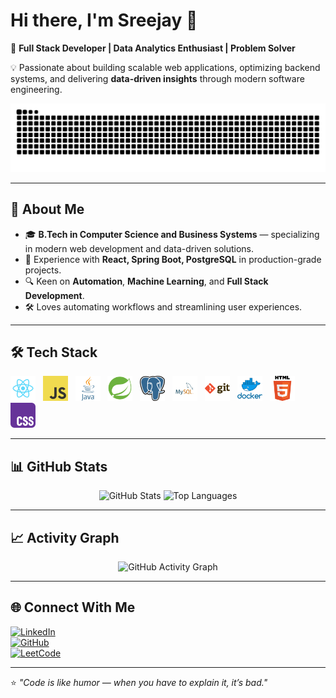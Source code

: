 


# Hi there, I'm Sreejay 👋  

🚀 **Full Stack Developer | Data Analytics Enthusiast | Problem Solver**  

💡 Passionate about building scalable web applications, optimizing backend systems, and delivering **data-driven insights** through modern software engineering.  

<picture>
  <source media="(prefers-color-scheme: dark)" srcset="https://raw.githubusercontent.com/Sreejay1804/Sreejay1804/output/github-snake-dark.svg" />
  <source media="(prefers-color-scheme: light)" srcset="https://raw.githubusercontent.com/Sreejay1804/Sreejay1804/output/github-snake.svg" />
  <img alt="Contribution Snake" src="https://raw.githubusercontent.com/Sreejay1804/Sreejay1804/output/github-snake.svg" />
</picture>

---

## 📌 About Me  
- 🎓 **B.Tech in Computer Science and Business Systems** — specializing in modern web development and data-driven solutions.  
- 💼 Experience with **React, Spring Boot, PostgreSQL** in production-grade projects.  
- 🔍 Keen on **Automation**, **Machine Learning**, and **Full Stack Development**.  
- 🛠 Loves automating workflows and streamlining user experiences.  

---

## 🛠 Tech Stack  

<p align="left">
  <img height="40" src="https://raw.githubusercontent.com/github/explore/master/topics/react/react.png">&nbsp;&nbsp;
  <img height="40" src="https://raw.githubusercontent.com/github/explore/master/topics/javascript/javascript.png">&nbsp;&nbsp;
  <img height="40" src="https://raw.githubusercontent.com/github/explore/master/topics/java/java.png">&nbsp;&nbsp;
  <img height="40" src="https://raw.githubusercontent.com/github/explore/master/topics/spring-boot/spring-boot.png">&nbsp;&nbsp;
  <img height="40" src="https://raw.githubusercontent.com/github/explore/master/topics/postgresql/postgresql.png">&nbsp;&nbsp;
  <img height="40" src="https://raw.githubusercontent.com/github/explore/master/topics/mysql/mysql.png">&nbsp;&nbsp;
  <img height="40" src="https://raw.githubusercontent.com/github/explore/master/topics/git/git.png">&nbsp;&nbsp;
  <img height="40" src="https://raw.githubusercontent.com/github/explore/master/topics/docker/docker.png">&nbsp;&nbsp;
  <img height="40" src="https://raw.githubusercontent.com/github/explore/master/topics/html/html.png">&nbsp;&nbsp;
  <img height="40" src="https://raw.githubusercontent.com/github/explore/master/topics/css/css.png">
</p>

---

## 📊 GitHub Stats  

<p align="center">
  <img src="https://github-readme-stats.vercel.app/api?username=Sreejay1804&show_icons=true&theme=radical" alt="GitHub Stats" height="165"/>
  <img src="https://github-readme-stats.vercel.app/api/top-langs/?username=Sreejay1804&layout=compact&theme=radical" alt="Top Languages" height="165"/>
</p>  

---

## 📈 Activity Graph  
<p align="center">
  <img src="https://github-readme-activity-graph.vercel.app/graph?username=Sreejay1804&theme=react-dark&hide_border=true" alt="GitHub Activity Graph" />
</p>  


---


## 🌐 Connect With Me  

[![LinkedIn](https://img.shields.io/badge/LinkedIn-0077B5?style=for-the-badge&logo=linkedin&logoColor=white)](https://www.linkedin.com/in/sreejayv/)  
[![GitHub](https://img.shields.io/badge/GitHub-000000?style=for-the-badge&logo=github&logoColor=white)](https://github.com/Sreejay1804)  
[![LeetCode](https://img.shields.io/badge/LeetCode-FFA116?style=for-the-badge&logo=leetcode&logoColor=white)](https://leetcode.com/Sreejay1804/)


---

⭐ *"Code is like humor — when you have to explain it, it’s bad."*  
